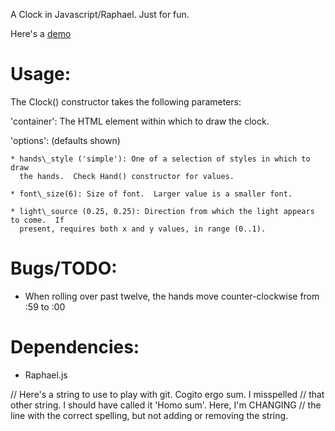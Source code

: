 A Clock in Javascript/Raphael.  Just for fun.

Here's a [demo](http://borkabrak.org/clock)

Usage:
======
The Clock() constructor takes the following parameters:

  'container': The HTML element within which to draw the clock.

  'options': (defaults shown)

    * hands\_style ('simple'): One of a selection of styles in which to draw
      the hands.  Check Hand() constructor for values.

    * font\_size(6): Size of font.  Larger value is a smaller font.

    * light\_source (0.25, 0.25): Direction from which the light appears to come.  If
      present, requires both x and y values, in range (0..1).

Bugs/TODO:
==============================================================================

* When rolling over past twelve, the hands move counter-clockwise from :59 to
  :00

Dependencies:
==============================================================================

* Raphael.js


// Here's a string to use to play with git.  Cogito ergo sum.  I misspelled
// that other string.  I should have called it 'Homo sum'.  Here, I'm CHANGING
// the line with the correct spelling, but not adding or removing the string.
